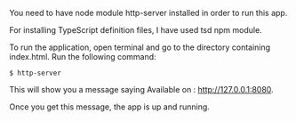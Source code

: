 You need to have node module http-server installed in order to run this app.

For installing TypeScript definition files, I have used tsd npm module. 

To run the application, open terminal and go to the directory containing index.html. Run the following command:

```
$ http-server
```

This will show you a message saying Available on :   http://127.0.0.1:8080. 

Once you get this message, the app is up and running. 
